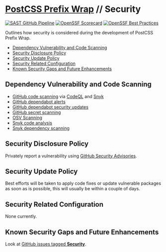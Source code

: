 # [PostCSS Prefix Wrap](./README.md) // Security

[![SAST GitHub Pipeline](https://img.shields.io/github/actions/workflow/status/dbtedman/postcss-prefixwrap/sast.yml?branch=main&style=for-the-badge&logo=github&label=sast)](https://github.com/dbtedman/postcss-prefixwrap/actions/workflows/sast.yml)
[![OpenSSF Scorecard](https://api.securityscorecards.dev/projects/github.com/dbtedman/postcss-prefixwrap/badge?style=for-the-badge)](https://api.securityscorecards.dev/projects/github.com/dbtedman/postcss-prefixwrap)
[![OpenSSF Best Practices](https://bestpractices.coreinfrastructure.org/projects/6622/badge)](https://bestpractices.coreinfrastructure.org/projects/6622)

Outlines how security is considered during the development of PostCSS Prefix Wrap.

-   [Dependency Vulnerability and Code Scanning](#dependency-vulnerability-and-code-scanning)
-   [Security Disclosure Policy](#security-disclosure-policy)
-   [Security Update Policy](#security-update-policy)
-   [Security Related Configuration](#security-related-configuration)
-   [Known Security Gaps and Future Enhancements](#known-security-gaps-and-future-enhancements)

## Dependency Vulnerability and Code Scanning

-   [GitHub code scanning](https://docs.github.com/en/code-security/code-scanning/automatically-scanning-your-code-for-vulnerabilities-and-errors/about-code-scanning) via [CodeQL](https://codeql.github.com) and [Snyk](https://snyk.io)
-   [GitHub dependabot alerts](https://docs.github.com/en/code-security/dependabot/dependabot-alerts/about-dependabot-alerts)
-   [GitHub dependabot security updates](https://docs.github.com/en/code-security/dependabot/dependabot-security-updates/about-dependabot-security-updates)
-   [GitHub secret scanning](https://docs.github.com/en/code-security/secret-scanning/about-secret-scanning)
-   [OSV Scanning](https://osv.dev/)
-   [Snyk code analysis](https://snyk.io/product/snyk-code/)
-   [Snyk dependency scanning](https://snyk.io/product/open-source-security-management/)

## Security Disclosure Policy

Privately report a vulnerability using [GitHub Security Advisories](https://github.com/dbtedman/postcss-prefixwrap/security/advisories).

## Security Update Policy

Best efforts will be taken to apply code fixes or update vulnerable packages as soon as is possible, this will usually be within a couple of days.

## Security Related Configuration

None currently.

## Known Security Gaps and Future Enhancements

Look at [GitHub issues tagged **Security**](https://github.com/dbtedman/postcss-prefixwrap/labels/security).
